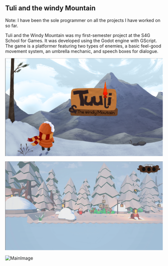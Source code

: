 ## Tuli and the windy Mountain

Note: I have been the sole programmer on all the projects I have worked on so far.

Tuli and the Windy Mountain was my first-semester project at the S4G School for Games. It was developed using the Godot engine with GScript. The game is a platformer featuring two types of enemies, a basic feel-good movement system, an umbrella mechanic, and speech boxes for dialogue.

![MainImage](assets/img/TuulyAndTheWinidyMountainMain.png)

![MainImage](assets/img/TuuliAndTheWindyMountainGameplay0.gif)

![MainImage](assets/img/TuuliAndTheWindyMountainGameplay1.gif)

